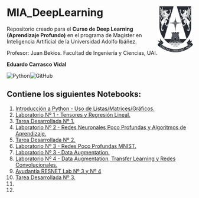 # MIA_DeepLearning <img src="Script/img/logo.png" align="right" width = "95px"/>
    
Repositorio creado para el **Curso de Deep Learning (Aprendizaje Profundo)** en el programa de Magister en Inteligencia Artificial de la Universidad Adolfo Ibáñez.

Profesor: Juan Bekios.
Facultad de Ingeniería y Ciencias, UAI.

**Eduardo Carrasco Vidal**
 
![Python](https://img.shields.io/badge/python-%2314354C.svg)![GitHub](https://img.shields.io/badge/github-%23121011.svg)
## Contiene los siguientes Notebooks:

1. [Introducción a Python - Uso de Listas/Matrices/Gráficos.](https://github.com/educarrascov/MIA_DeepLearning/blob/main/Script/1.3.%20Laboratorio01_IntroPython_alumno.ipynb)
2. [Laboratorio Nº 1 - Tensores y Regresión Lineal.](https://github.com/educarrascov/MIA_DeepLearning/blob/main/Script/1_regresion_lineal_profesor_uai-alumno.ipynb)
3. [Tarea Desarrollada Nº 1.](https://github.com/educarrascov/MIA_DeepLearning/blob/main/Script/Tarea%20n1%20ecarrascov.ipynb)
4. [Laboratorio Nº 2 - Redes Neuronales Poco Profundas y Algoritmos de Aprendizaje.](https://github.com/educarrascov/MIA_DeepLearning/blob/main/Script/RedesNeuronales.ipynb)
5. [Tarea Desarrollada Nº 2.](https://github.com/educarrascov/MIA_DeepLearning/blob/main/Script/Tarea%20n2%20ecarrascov.ipynb)
6. [Laboratorio Nº 3 - Redes Poco Profundas MNIST.](https://github.com/educarrascov/MIA_DeepLearning/blob/main/Script/3_redes_poco_profundas_MNIST.ipynb)
7. [Laboratorio Nº 3 - Data Augmentation.](https://github.com/educarrascov/MIA_DeepLearning/blob/main/Script/3.3.%20cnn_data_augmentation.ipynb)
8. [Laboratorio Nº 4 - Data Augmentation, Transfer Learning y Redes Convolucionales.](https://github.com/educarrascov/MIA_DeepLearning/blob/main/Script/4_cnn_data_augmentation_est-f.ipynb)
9. [Ayudantía RESNET Lab Nº 3 y Nº 4](https://github.com/educarrascov/MIA_DeepLearning/blob/main/Script/4_Restnet-al.ipynb)
10. [Tarea Desarrollada Nº 3.](https://github.com/educarrascov/MIA_DeepLearning/blob/main/Script/Tarea%20n3%20ecarrascov.ipynb)
11. []()
12. []()
